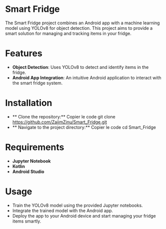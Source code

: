 # Smart Fridge
The Smart Fridge project combines an Android app with a machine learning model using YOLOv8 for object detection. This project aims to provide a smart solution for managing and tracking items in your fridge.

# Features
- **Object Detection**: Uses YOLOv8 to detect and identify items in the fridge.
- **Android App Integration**: An intuitive Android application to interact with the smart fridge system.
# Installation
- ** Clone the repository:**
Copier le code
git clone https://github.com/ZaiimZinu/Smart_Fridge.git
- ** Navigate to the project directory:**
Copier le code
cd Smart_Fridge
# Requirements
- **Jupyter Notebook**
- **Kotlin**
- **Android Studio**
# Usage
- Train the YOLOv8 model using the provided Jupyter notebooks.
- Integrate the trained model with the Android app.
- Deploy the app to your Android device and start managing your fridge items smartly.
